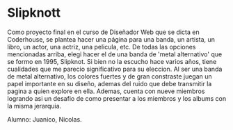 # Slipknott

Como proyecto final en el curso de Diseñador Web que se dicta en Coderhouse, se plantea hacer una página para una banda, un artista, un libro, un actor, una actriz, una pelicula, etc.
De todas las opciones mencionadas arriba, elegi hacer el de una banda de 'metal alternativo' que se formo en 1995, Slipknot. Si bien no la escucho hace varios años, tiene cualidades que me parecio significativo para su eleccion.
Al ser una banda de metal alternativo, los colores fuertes y de gran constraste juegan un papel importante en su diseño, ademas del ruido que debe transmitir la pagina a quien explore en ella. Ademas, cuenta con nueve miembros logrando asi un desafio de como presentar a los miembros y los albums con la misma jerarquia.

Alumno: Juanico, Nicolas.